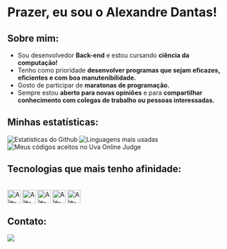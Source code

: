 # Prazer, eu sou o Alexandre Dantas!
## Sobre mim:
- Sou desenvolvedor **Back-end** e estou cursando **ciência da computação!**
- Tenho como prioridade **desenvolver programas que sejam eficazes, eficientes e com boa manutenibilidade.**
- Gosto de participar de **maratonas de programação.**
- Sempre estou **aberto para novas opiniões** e para **compartilhar conhecimento com colegas de trabalho ou pessoas interessadas.**
## Minhas estatísticas:

![Estatísticas do Github](https://github-readme-stats.vercel.app/api?username=AlexandreDantasz&show_icons=true&theme=dark)
![Linguagens mais usadas](https://github-readme-stats.vercel.app/api/top-langs/?username=AlexandreDantasz&layout=compact&theme=dark&size_weight=0.5&count_weight=0.5&hide=C)
![Meus códigos aceitos no Uva Online Judge](https://github-readme-uhunt.onrender.com/api/UhuntCard/ale.dnts)

## Tecnologias que mais tenho afinidade:

<div style="display: inline_block"><br>
  <img align="center" alt="Ale-Csharp" height="30" src="https://img.shields.io/badge/Csharp-purple?style=for-the-badge&logo=csharp&logoColor=white&style=flat-square"/>
  <img align="center" alt="Ale-Cpp" height="30" src="https://img.shields.io/badge/C++-%23E0234E.svg?style=for-the-badge&logo=cplusplus&logoColor=white&style=flat-square"/>
  <img align="center" alt="Ale-Dotnet" height="30" src="https://img.shields.io/badge/.NET-blue?style=for-the-badge&logo=dotnet&logoColor=white&style=flat-square"/>
  <img align="center" alt="Ale-Sqlite"height="30" src="https://img.shields.io/badge/SQLite-grey?style=for-the-badge&logo=sqlite&logoColor=white&style=flat-square"/>
  <img align="center" alt="Ale-Git"height="30" src="https://img.shields.io/badge/Git-orange?style=for-the-badge&logo=git&logoColor=white&style=flat-square"/> 
</div>

## Contato:

<a href="https://www.linkedin.com/in/alexandre-dantas-5678ba234/" target="_blank"><img src="https://img.shields.io/badge/-LinkedIn-%230077B5?style=for-the-badge&logo=linkedin&logoColor=white" target="_blank"></a>
